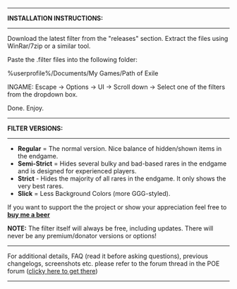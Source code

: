 --------------------------

**INSTALLATION INSTRUCTIONS:**

--------------------------

Download the latest filter from the "releases" section. Extract the files using WinRar/7zip or a similar tool.

Paste the .filter files into the following folder:

%userprofile%/Documents/My Games/Path of Exile

INGAME: Escape -> Options -> UI -> Scroll down -> Select one of the filters from the dropdown box.

Done. Enjoy.

--------------------------

**FILTER VERSIONS:**

--------------------------

- **Regular** = The normal version. Nice balance of hidden/shown items in the endgame.
- **Semi-Strict** = Hides several bulky and bad-based rares in the endgame and is designed for experienced players.
- **Strict** - Hides the majority of all rares in the endgame. It only shows the very best rares.
- **Slick** = Less Background Colors (more GGG-styled).

If you want to support the the project or show your appreciation feel free to **[buy me a beer](https://www.paypal.com/cgi-bin/webscr?cmd=_s-xclick&hosted_button_id=6J3S7PBNDQGY2)**

**NOTE:** The filter itself will always be free, including updates. There will never be any premium/donator versions or options!

--------------------------

For additional details, FAQ (read it before asking questions), previous changelogs, screenshots etc. please refer to the forum thread in the POE forum ([clicky here to get there](https://www.pathofexile.com/forum/view-thread/1246208))

--------------------------
